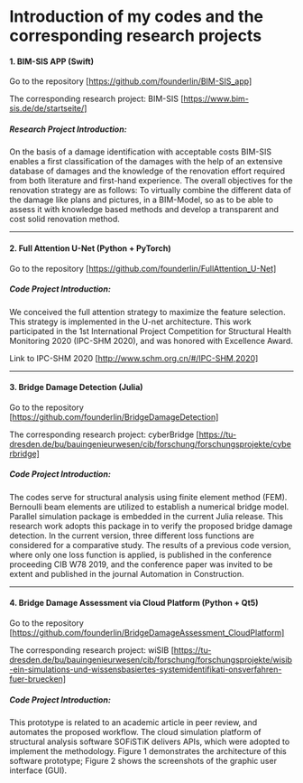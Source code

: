 # Introduction of my codes and the corresponding research projects

#### 1.	BIM-SIS APP (Swift)
Go to the repository [https://github.com/founderlin/BIM-SIS_app]

The corresponding research project: BIM-SIS
[https://www.bim-sis.de/de/startseite/]

##### Research Project Introduction:
On the basis of a damage identification with acceptable costs BIM-SIS enables a first classification of the damages with the help of an extensive database of damages and the knowledge of the renovation effort required from both literature and first-hand experience. The overall objectives for the renovation strategy are as follows: To virtually combine the different data of the damage like plans and pictures, in a BIM-Model, so as to be able to assess it with knowledge based methods and develop a transparent and cost solid renovation method.

***

#### 2.	Full Attention U-Net (Python + PyTorch)

Go to the repository [https://github.com/founderlin/FullAttention_U-Net]

##### Code Project Introduction:
We conceived the full attention strategy to maximize the feature selection. This strategy is implemented in the U-net architecture. This work participated in the 1st International Project Competition for Structural Health Monitoring 2020 (IPC-SHM 2020), and was honored with Excellence Award.

Link to IPC-SHM 2020 [http://www.schm.org.cn/#/IPC-SHM,2020]

***

#### 3.	Bridge Damage Detection (Julia)

Go to the repository [https://github.com/founderlin/BridgeDamageDetection]

The corresponding research project: cyberBridge
[https://tu-dresden.de/bu/bauingenieurwesen/cib/forschung/forschungsprojekte/cyberbridge]

##### Code Project Introduction:
The codes serve for structural analysis using finite element method (FEM). Bernoulli beam elements are utilized to establish a numerical bridge model. Parallel simulation package is embedded in the current Julia release. This research work adopts this package in to verify the proposed bridge damage detection. In the current version, three different loss functions are considered for a comparative study. The results of a previous code version, where only one loss function is applied, is published in the conference proceeding CIB W78 2019, and the conference paper was invited to be extent and published in the journal Automation in Construction.

***

#### 4.	Bridge Damage Assessment via Cloud Platform (Python + Qt5)

Go to the repository [https://github.com/founderlin/BridgeDamageAssessment_CloudPlatform]

The corresponding research project: wiSIB
[https://tu-dresden.de/bu/bauingenieurwesen/cib/forschung/forschungsprojekte/wisib-ein-simulations-und-wissensbasiertes-systemidentifikati-onsverfahren-fuer-bruecken]

##### Code Project Introduction:
This prototype is related to an academic article in peer review, and automates the proposed workflow. The cloud simulation platform of structural analysis software SOFiSTiK delivers APIs, which were adopted to implement the methodology. Figure 1 demonstrates the architecture of this software prototype; Figure 2 shows the screenshots of the graphic user interface (GUI).
